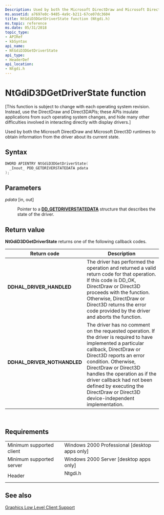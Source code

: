 ```yaml
---
Description: Used by both the Microsoft DirectDraw and Microsoft Direct3D runtimes to obtain information from the driver about its current state.
ms.assetid: a7697e0c-9485-4a9c-b211-67ce07dc3604
title: NtGdiD3DGetDriverState function (Ntgdi.h)
ms.topic: reference
ms.date: 05/31/2018
topic_type: 
- APIRef
- kbSyntax
api_name: 
- NtGdiD3DGetDriverState
api_type: 
- HeaderDef
api_location: 
- Ntgdi.h
---
```


# NtGdiD3DGetDriverState function

\[This function is subject to change with each operating system revision. Instead, use the DirectDraw and Direct3DAPIs; these APIs insulate applications from such operating system changes, and hide many other difficulties involved in interacting directly with display drivers.\]

Used by both the Microsoft DirectDraw and Microsoft Direct3D runtimes to obtain information from the driver about its current state.

## Syntax


```C++
DWORD APIENTRY NtGdiD3DGetDriverState(
  _Inout_ PDD_GETDRIVERSTATEDATA pdata
);
```



## Parameters

<dl> <dt>

*pdata* \[in, out\]
</dt> <dd>

Pointer to a [**DD\_GETDRIVERSTATEDATA**](https://msdn.microsoft.com/library/Ff551551(v=VS.85).aspx) structure that describes the state of the driver.

</dd> </dl>

## Return value

**NtGdiD3DGetDriverState** returns one of the following callback codes.



| Return code                                                                                              | Description                                                                                                                                                                                                                                                                                                                                                                |
|----------------------------------------------------------------------------------------------------------|----------------------------------------------------------------------------------------------------------------------------------------------------------------------------------------------------------------------------------------------------------------------------------------------------------------------------------------------------------------------------|
| <dl> <dt>**DDHAL\_DRIVER\_HANDLED**</dt> </dl>    | The driver has performed the operation and returned a valid return code for that operation. If this code is DD\_OK, DirectDraw or Direct3D proceeds with the function. Otherwise, DirectDraw or Direct3D returns the error code provided by the driver and aborts the function.<br/>                                                                                 |
| <dl> <dt>**DDHAL\_DRIVER\_NOTHANDLED**</dt> </dl> | The driver has no comment on the requested operation. If the driver is required to have implemented a particular callback, DirectDraw or Direct3D reports an error condition. Otherwise, DirectDraw or Direct3D handles the operation as if the driver callback had not been defined by executing the DirectDraw or Direct3D device-independent implementation.<br/> |



 

## Requirements



|                                     |                                                                                    |
|-------------------------------------|------------------------------------------------------------------------------------|
| Minimum supported client<br/> | Windows 2000 Professional \[desktop apps only\]<br/>                         |
| Minimum supported server<br/> | Windows 2000 Server \[desktop apps only\]<br/>                               |
| Header<br/>                   | <dl> <dt>Ntgdi.h</dt> </dl> |



## See also

<dl> <dt>

[Graphics Low Level Client Support](-dxgkernel-low-level-client-support.md)
</dt> </dl>

 

 




